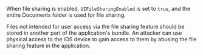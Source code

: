 When file sharing is enabled, `UIFileSharingEnabled` is set to `true`, and the entire Documents folder is used for file
sharing.

Files not intended for user access via the file sharing feature should be stored in another part of the application's
bundle. An attacker can use physical access to the iOS device to gain access to them by abusing the file sharing feature in the
application.
